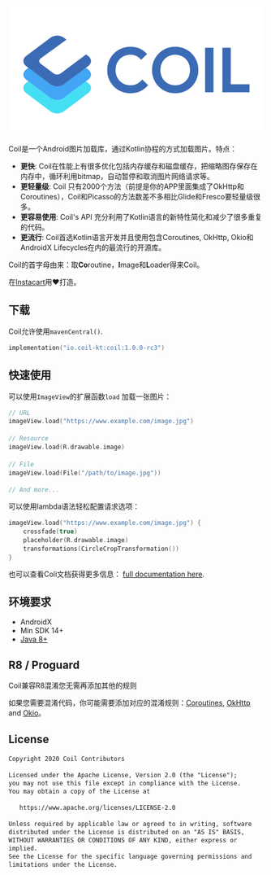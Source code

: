 ﻿![Coil](logo.svg)

Coil是一个Android图片加载库，通过Kotlin协程的方式加载图片。特点：

- **更快**: Coil在性能上有很多优化包括内存缓存和磁盘缓存，把缩略图存保存在内存中，循环利用bitmap，自动暂停和取消图片网络请求等。
- **更轻量级**: Coil 只有2000个方法（前提是你的APP里面集成了OkHttp和Coroutines），Coil和Picasso的方法数差不多相比Glide和Fresco要轻量级很多。
- **更容易使用**: Coil's API 充分利用了Kotlin语言的新特性简化和减少了很多重复的代码。
- **更流行**: Coil首选Kotlin语言开发并且使用包含Coroutines, OkHttp, Okio和AndroidX Lifecycles在内的最流行的开源库。

Coil的首字母由来：取**Co**routine，**I**mage和**L**oader得来Coil。

在[Instacart](https://www.instacart.com)用❤️打造。

## 下载

Coil允许使用`mavenCentral()`.

```kotlin
implementation("io.coil-kt:coil:1.0.0-rc3")
```

## 快速使用

可以使用`ImageView`的扩展函数`load` 加载一张图片：
```kotlin
// URL
imageView.load("https://www.example.com/image.jpg")

// Resource
imageView.load(R.drawable.image)

// File
imageView.load(File("/path/to/image.jpg"))

// And more...
```


可以使用lambda语法轻松配置请求选项：

```kotlin
imageView.load("https://www.example.com/image.jpg") {
    crossfade(true)
    placeholder(R.drawable.image)
    transformations(CircleCropTransformation())
}
```

也可以查看Coli文档获得更多信息： [full documentation here](https://coil-kt.github.io/coil/getting_started/).

## 环境要求

- AndroidX
- Min SDK 14+
- [Java 8+](https://coil-kt.github.io/coil/getting_started/#java-8)

## R8 / Proguard

Coil兼容R8混淆您无需再添加其他的规则 

如果您需要混淆代码，你可能需要添加对应的混淆规则：[Coroutines](https://github.com/Kotlin/kotlinx.coroutines/blob/master/kotlinx-coroutines-core/jvm/resources/META-INF/proguard/coroutines.pro), [OkHttp](https://github.com/square/okhttp/blob/master/okhttp/src/main/resources/META-INF/proguard/okhttp3.pro) and [Okio](https://github.com/square/okio/blob/master/okio/src/jvmMain/resources/META-INF/proguard/okio.pro)。

## License

    Copyright 2020 Coil Contributors

    Licensed under the Apache License, Version 2.0 (the "License");
    you may not use this file except in compliance with the License.
    You may obtain a copy of the License at

       https://www.apache.org/licenses/LICENSE-2.0

    Unless required by applicable law or agreed to in writing, software
    distributed under the License is distributed on an "AS IS" BASIS,
    WITHOUT WARRANTIES OR CONDITIONS OF ANY KIND, either express or implied.
    See the License for the specific language governing permissions and
    limitations under the License.
